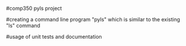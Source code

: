 #comp350 pyls project

#creating a command line program "pyls" which is similar to the existing "ls" command

#usage of unit tests and documentation
